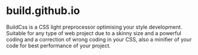 # build.github.io
BuildCss is a CSS light preprocessor optimising your style development. Suitable for any type of web project due to a skinny size and a powerful coding and a correction of wrong coding in your CSS, also a minifier of your code for best performance of your project.
